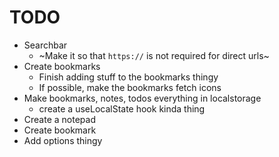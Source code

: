 # TODO

- Searchbar
    - ~Make it so that `https://` is not required for direct urls~
- Create bookmarks
    - Finish adding stuff to the bookmarks thingy
    - If possible, make the bookmarks fetch icons
- Make bookmarks, notes, todos everything in localstorage
    - create a useLocalState hook kinda thing
- Create a notepad
- Create bookmark
- Add options thingy
